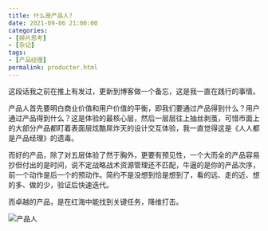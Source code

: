 ```yaml
---
title: 什么是产品人?
date: 2021-09-06 21:00:00
categories: 
- [碎片思考]
- [杂记]
tags: 
- [产品经理]
permalink: producter.html
---
```


这段话我之前在推上有发过，更新到博客做一个备忘，这是我一直在践行的事情。

产品人首先要明白商业价值和用户价值的平衡，即我们要通过产品得到什么？用户通过产品得到什么？这是体验的最核心层，然后一层层往上抽丝剥茧，可惜市面上的大部分产品都盯着表面层炫酷屌炸天的设计交互体验，我一直觉得这是《人人都是产品经理》的遗毒。


而好的产品，除了对五层体验了然于胸外，更要有预见性，一个大而全的产品容易抄但付出的是时间，说不定战略战术资源管理还不匹配，牛逼的是你的产品次序，前一个动作是后一个的预动作。简约不是没想到恰是想到了，看的远、走的近、想的多、做的少，验证后快速迭代。

而卓越的产品，是在红海中能找到关键任务，降维打击。



![产品人](https://img.imzl.com/wp-content/uploads/2021/09/1630932266-dedao-chanping.jpeg)